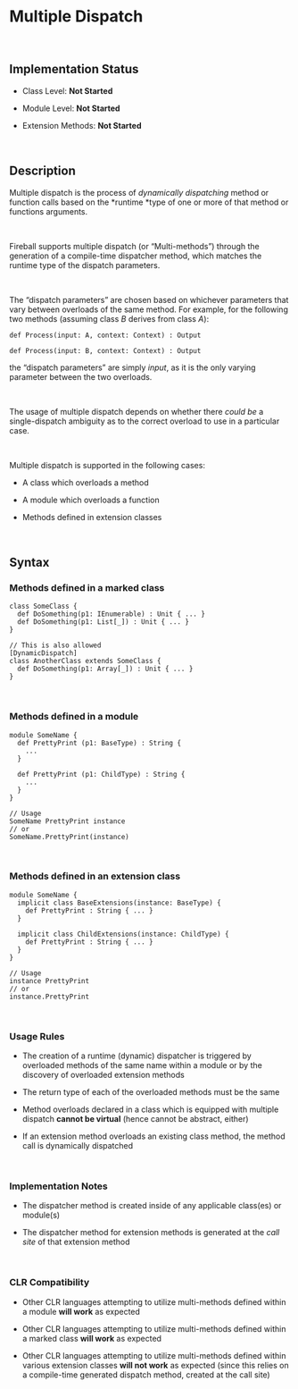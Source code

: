 Multiple Dispatch
=================

 

Implementation Status
---------------------

-   Class Level: **Not Started**

-   Module Level: **Not Started**

-   Extension Methods: **Not Started**

 

Description
-----------

Multiple dispatch is the process of *dynamically dispatching* method or function
calls based on the *runtime *type of one or more of that method or functions
arguments.

 

Fireball supports multiple dispatch (or “Multi-methods”) through the generation
of a compile-time dispatcher method, which matches the runtime type of the
dispatch parameters.

 

The “dispatch parameters” are chosen based on whichever parameters that vary
between overloads of the same method. For example, for the following two methods
(assuming class *B* derives from class *A*):

`def Process(input: A, context: Context) : Output`

`def Process(input: B, context: Context) : Output`

the “dispatch parameters” are simply *input*, as it is the only varying
parameter between the two overloads.

 

The usage of multiple dispatch depends on whether there *could be* a
single-dispatch ambiguity as to the correct overload to use in a particular
case.

 

Multiple dispatch is supported in the following cases:

-   A class which overloads a method

-   A module which overloads a function

-   Methods defined in extension classes

 

Syntax
------

### Methods defined in a marked class

~~~~~~~~~~~~~~~~~~~~~~~~~~~~~~~~~~~~~~~~~~~~~~~~~~~~~~~~~~~~~~~~~~~~~~~~~~~~~~~~
class SomeClass {
  def DoSomething(p1: IEnumerable) : Unit { ... }
  def DoSomething(p1: List[_]) : Unit { ... }
}

// This is also allowed
[DynamicDispatch]
class AnotherClass extends SomeClass {
  def DoSomething(p1: Array[_]) : Unit { ... }
}
~~~~~~~~~~~~~~~~~~~~~~~~~~~~~~~~~~~~~~~~~~~~~~~~~~~~~~~~~~~~~~~~~~~~~~~~~~~~~~~~

 

### Methods defined in a module

~~~~~~~~~~~~~~~~~~~~~~~~~~~~~~~~~~~~~~~~~~~~~~~~~~~~~~~~~~~~~~~~~~~~~~~~~~~~~~~~
module SomeName {
  def PrettyPrint (p1: BaseType) : String {
    ...
  }

  def PrettyPrint (p1: ChildType) : String {
    ...
  }
}

// Usage
SomeName PrettyPrint instance
// or
SomeName.PrettyPrint(instance)
~~~~~~~~~~~~~~~~~~~~~~~~~~~~~~~~~~~~~~~~~~~~~~~~~~~~~~~~~~~~~~~~~~~~~~~~~~~~~~~~

 

### Methods defined in an extension class

~~~~~~~~~~~~~~~~~~~~~~~~~~~~~~~~~~~~~~~~~~~~~~~~~~~~~~~~~~~~~~~~~~~~~~~~~~~~~~~~
module SomeName {
  implicit class BaseExtensions(instance: BaseType) {
    def PrettyPrint : String { ... }
  }

  implicit class ChildExtensions(instance: ChildType) {
    def PrettyPrint : String { ... }
  }
}

// Usage
instance PrettyPrint
// or
instance.PrettyPrint
~~~~~~~~~~~~~~~~~~~~~~~~~~~~~~~~~~~~~~~~~~~~~~~~~~~~~~~~~~~~~~~~~~~~~~~~~~~~~~~~

 

### Usage Rules

-   The creation of a runtime (dynamic) dispatcher is triggered by overloaded
    methods of the same name within a module or by the discovery of overloaded
    extension methods

-   The return type of each of the overloaded methods must be the same

-   Method overloads declared in a class which is equipped with multiple
    dispatch **cannot be virtual** (hence cannot be abstract, either)

-   If an extension method overloads an existing class method, the method call
    is dynamically dispatched

 

### Implementation Notes

-   The dispatcher method is created inside of any applicable class(es) or
    module(s)

-   The dispatcher method for extension methods is generated at the *call site*
    of that extension method

 

### CLR Compatibility

-   Other CLR languages attempting to utilize multi-methods defined within a
    module **will work** as expected

-   Other CLR languages attempting to utilize multi-methods defined within a
    marked class **will work** as expected

-   Other CLR languages attempting to utilize multi-methods defined within
    various extension classes **will not work** as expected (since this relies
    on a compile-time generated dispatch method, created at the call site)
